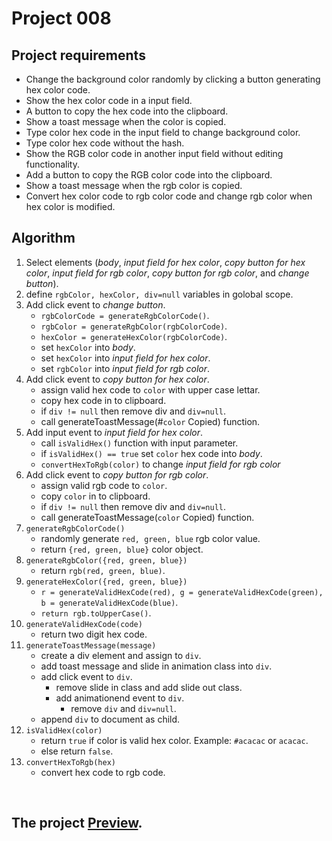 # Project 008

## Project requirements
- Change the background color randomly by clicking a button generating hex color code.
- Show the hex color code in a input field.
- A button to copy the hex code into the clipboard.
- Show a toast message when the color is copied.
- Type color hex code in the input field to change background color.
- Type color hex code without the hash.
- Show the RGB color code in another input field without editing functionality.
- Add a button to copy the RGB color code into the clipboard.
- Show a toast message when the rgb color is copied.
- Convert hex color code to rgb color code and change rgb color when hex color is modified.

## Algorithm
1. Select elements (*body*, *input field for hex color*, *copy button for hex color*, *input field for rgb color*, *copy button for rgb color*, and *change button*).
2. define `rgbColor, hexColor, div=null` variables in golobal scope.
3. Add click event to *change button*.
   - `rgbColorCode = generateRgbColorCode()`.
   - `rgbColor = generateRgbColor(rgbColorCode)`.
   - `hexColor = generateHexColor(rgbColorCode)`.
   - set `hexColor` into *body*.
   - set `hexColor` into *input field for hex color*.
   - set `rgbColor` into *input field for rgb color*.
4. Add click event to *copy button for hex color*.
   - assign valid hex code to `color` with upper case lettar.
   - copy hex code in to clipboard.
   - if `div != null` then remove div and `div=null`.
   - call generateToastMessage(#`color` Copied) function.
5. Add input event to *input field for hex color*.
   - call `isValidHex()` function with input parameter.
   - if `isValidHex() == true` set `color` hex code into *body*.
   - `convertHexToRgb(color)` to change *input field for rgb color*
6. Add click event to *copy button for rgb color*.
   - assign valid rgb code to `color`.
   - copy `color` in to clipboard.
   - if `div != null` then remove div and `div=null`.
   - call generateToastMessage(`color` Copied) function.
7. `generateRgbColorCode()`
   - randomly generate `red, green, blue` rgb color value.
   - return `{red, green, blue}` color object.
8. `generateRgbColor({red, green, blue})`
   - return `rgb(red, green, blue)`.
9. `generateHexColor({red, green, blue})`
   - `r = generateValidHexCode(red), g = generateValidHexCode(green), b = generateValidHexCode(blue)`.
   - `return rgb.toUpperCase()`.
10. `generateValidHexCode(code)`
    - return two digit hex code.
11. `generateToastMessage(message)`
    - create a div element and assign to `div`.
    - add toast message and slide in animation class into `div`.
    - add click event to `div`.
      - remove slide in class and add slide out class.
      - add animationend event to `div`.
        - remove `div` and `div=null`.
    - append `div` to document as child.
12. `isValidHex(color)`
    - return `true` if color is valid hex color. Example: `#acacac` or `acacac`.
    - else return `false`.
13. `convertHexToRgb(hex)`
    - convert hex code to rgb code.

<br />

## The project [Preview](https://raw.githack.com/StepAsideLiL/js-dom/main/src/project008/index.html).
